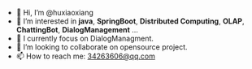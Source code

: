 - 👋 Hi, I’m @huxiaoxiang
- 👀 I’m interested in **java**, **SpringBoot**, **Distributed Computing**, **OLAP**, **ChattingBot**, **DialogManagement** ...
- 🌱 I currently focus on DialogManagment.
- 💞️ I’m looking to collaborate on opensource project.
- 📫 How to reach me: 34263606@qq.com

<!---
huxiaoxiang/huxiaoxiang is a ✨ special ✨ repository because its `README.md` (this file) appears on your GitHub profile.
You can click the Preview link to take a look at your changes.
--->
